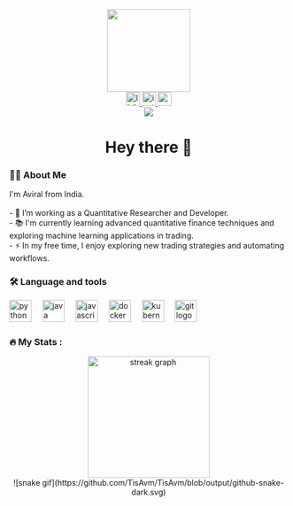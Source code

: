 <div align="center"> <img height="150" src="https://avatars.githubusercontent.com/u/57344563?s=400&u=e394dd809394ae52fa13d016d5136167c6c4246e&v=4" /> </div>
<div align="center"> <a href="https://www.linkedin.com/in/tis-avm" target="_blank"> <img src="https://img.shields.io/static/v1?message=LinkedIn&logo=linkedin&label=&color=0077B5&logoColor=white&labelColor=&style=for-the-badge" height="25" alt="linkedin logo" /> </a> <a href="https://www.instagram.com/tis_avm/" target="_blank"> <img src="https://img.shields.io/static/v1?message=Instagram&logo=instagram&label=&color=E4405F&logoColor=white&labelColor=&style=for-the-badge" height="25" alt="instagram logo" /> </a> <a href="mailto:aviralmishra786.am@gmail.com"> <img src="https://img.shields.io/static/v1?message=Gmail&logo=gmail&label=&color=D14836&logoColor=white&labelColor=&style=for-the-badge" height="25" alt="gmail logo" /> </a> </div>
<div align="center"> <img src="https://visitor-badge.laobi.icu/badge?page_id=TisAvm.TisAvm&" /> </div>
<h1 align="center">Hey there 👋</h1>
<h3 align="left">👩‍💻 About Me</h3>
<p align="left"> I'm Aviral from India.<br><br> - 🔭 I’m working as a Quantitative Researcher and Developer.<br> - 📚 I'm currently learning advanced quantitative finance techniques and exploring machine learning applications in trading.<br> - ⚡ In my free time, I enjoy exploring new trading strategies and automating workflows. </p>
<h3 align="left">🛠 Language and tools</h3>
<div align="left"> <img src="https://cdn.jsdelivr.net/gh/devicons/devicon/icons/python/python-original.svg" height="40" alt="python logo" /> <img width="12" /> <img src="https://cdn.jsdelivr.net/gh/devicons/devicon/icons/java/java-original.svg" height="40" alt="java logo" /> <img width="12" /> <img src="https://cdn.jsdelivr.net/gh/devicons/devicon/icons/javascript/javascript-original.svg" height="40" alt="javascript logo" /> <img width="12" /> <img src="https://cdn.jsdelivr.net/gh/devicons/devicon/icons/docker/docker-plain-wordmark.svg" height="40" alt="docker logo" /> <img width="12" /> <img src="https://cdn.jsdelivr.net/gh/devicons/devicon/icons/kubernetes/kubernetes-plain.svg" height="40" alt="kubernetes logo" /> <img width="12" /> <img src="https://cdn.jsdelivr.net/gh/devicons/devicon/icons/git/git-original.svg" height="40" alt="git logo" /> </div>
<h3 align="left">🔥 My Stats :</h3>
<div align="center"> <img src="https://streak-stats.demolab.com?user=TisAvm&locale=en&mode=daily&theme=dark&hide_border=false&border_radius=5&order=3" height="220" alt="streak graph" /> </div>
<div align="center"> ![snake gif](https://github.com/TisAvm/TisAvm/blob/output/github-snake-dark.svg) </div>
